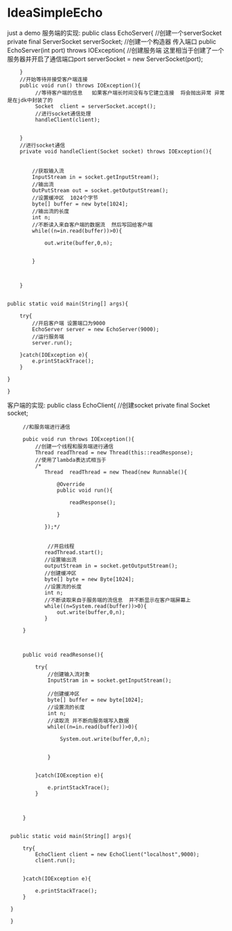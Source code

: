 # IdeaSimpleEcho
just  a demo
服务端的实现:
    public class EchoServer{
        //创建一个serverSocket
        private final ServerSocket serverSocket;
        //创建一个构造器 传入端口
        public EchoServer(int port) throws IOException{
             //创建服务端    这里相当于创建了一个服务器并开启了通信端口port
            serverSocket = new ServerSocket(port);
            
        }
        //开始等待并接受客户端连接
        public void run() throws IOException(){
             //等待客户端的信息   如果客户端长时间没有与它建立连接  将会抛出异常 异常是在jdk中封装了的
             Socket  client = serverSocket.accept();
             //进行socket通信处理
             handleClient(client);
        
        
        }
        //进行socket通信
        private void handleClient(Socket socket) throws IOException(){
        
        
            //获取输入流
            InputStream in = socket.getInputStream();
            //输出流
            OutPutStream out = socket.getOutputStream();
            //设置缓冲区  1024个字节
            byte[] buffer = new byte[1024];
            //输出流的长度
            int n;
            //不断读入来自客户端的数据流  然后写回给客户端
            while((n=in.read(buffer))>0){
            
                out.write(buffer,0,n);
               
            
            }
            
        
        
        }
    
    
    public static void main(String[] args){
    
        try{
            //开启客户端 设置端口为9000
            EchoServer server = new EchoServer(9000);
            //运行服务端
            server.run();
        
        }catch(IOException e){
            e.printStackTrace();
        }
    
    }
    
    }
客户端的实现:
     public class EchoClient{
         //创建socket
         private final Socket socket;
         
         //和服务端进行通信
         
         pubic void run throws IOException(){
             //创建一个线程和服务端进行通信
             Thread readThread = new Thread(this::readResponse);
             //使用了lambda表达式相当于
             /*
                Thread  readThread = new Thead(new Runnable(){
                
                    @Override
                    public void run(){
                        
                        readResponse();
                    
                    }
                
                });*/
                
                
                 //开启线程
                readThread.start();
                //设置输出流
                outputStream in = socket.getOutputStream();
                //创建缓冲区
                byte[] byte = new Byte[1024];
                //设置流的长度
                int n;
                //不断读取来自于服务端的流信息  并不断显示在客户端屏幕上
                while((n=System.read(buffer))>0){
                    out.write(buffer,0,n);
                }
             
         }
         
         
         
         public void readResonse(){
             
             try{
                 //创建输入流对象
                 InputStram in = socket.getInputStream();
                 
                 //创建缓冲区
                 byte[] buffer = new byte[1024];
                 //设置流的长度
                 int n;
                 //读取流 并不断向服务端写入数据
                 while((n=in.read(buffer))>0){
                 
                     System.out.write(buffer,0,n);
                     
                 
                 }
                  
             
             }catch(IOException e){
             
                 e.printStackTrace();
             }
         
         
             
         }
     
     
     public static void main(String[] args){
     
         try{
             EchoClient client = new EchoClient("localhost",9000);
             client.run();
             
         
         }catch(IOException e){
         
             e.printStackTrace();
         }
         
     }
     
     }
